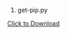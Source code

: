 1. get-pip.py

  <a href="https://raw.githubusercontent.com/Tams-Tams/python/master/get-pip.py" download>Click to Download</a>
